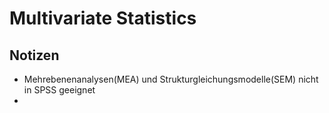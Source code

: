 # Multivariate Statistics

## Notizen
- Mehrebenenanalysen(MEA) und Strukturgleichungsmodelle(SEM) nicht in SPSS geeignet
- 

